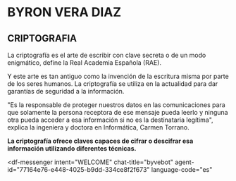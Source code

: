 # BYRON VERA DIAZ
## CRIPTOGRAFIA

La criptografía es el arte de escribir con clave secreta o de un modo enigmático, define la Real Academia Española (RAE).

Y este arte es tan antiguo como la invención de la escritura misma por parte de los seres humanos.
La criptografía se utiliza en la actualidad para dar garantías de seguridad a la información.

"Es la responsable de proteger nuestros datos en las comunicaciones para que solamente la persona receptora de ese mensaje pueda leerlo y ninguna otra pueda acceder a esa información si no es la destinataria legítima", explica la ingeniera y doctora en Informática, Carmen Torrano.

**La criptografía ofrece claves capaces de cifrar o descifrar esa información utilizando diferentes técnicas.**
















<script src="https://www.gstatic.com/dialogflow-console/fast/messenger/bootstrap.js?v=1"></script>
<df-messenger
  intent="WELCOME"
  chat-title="byvebot"
  agent-id="77164e76-e448-4025-b9dd-334ce8f2f673"
  language-code="es"
></df-messenger>
